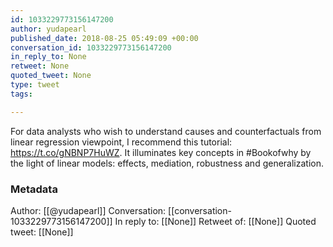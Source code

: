 ```yaml
---
id: 1033229773156147200
author: yudapearl
published_date: 2018-08-25 05:49:09 +00:00
conversation_id: 1033229773156147200
in_reply_to: None
retweet: None
quoted_tweet: None
type: tweet
tags:

---
```


For data analysts who wish to understand causes and counterfactuals from linear regression viewpoint, I recommend this tutorial: https://t.co/gNBNP7HuWZ. It illuminates key concepts in #Bookofwhy by the light of linear models: effects, mediation, robustness and generalization.

### Metadata

Author: [[@yudapearl]]
Conversation: [[conversation-1033229773156147200]]
In reply to: [[None]]
Retweet of: [[None]]
Quoted tweet: [[None]]
